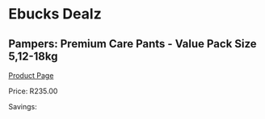 
# Ebucks Dealz
## Pampers: Premium Care Pants - Value Pack Size 5,12-18kg
[Product Page](https://www.ebucks.com/web/shop/productSelected.do?prodId=1204710821&catId=1186088243)

Price: R235.00

Savings: 


	